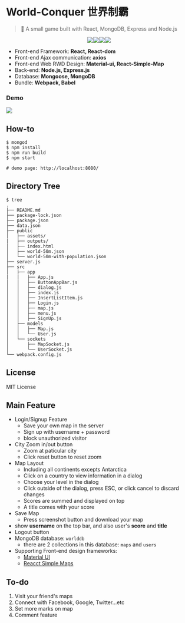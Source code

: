 # World-Conquer 世界制霸

> 🏃 A small game built with React, MongoDB, Express and Node.js


<p align=center>
<a target="_blank" href="https://npmjs.org/package/life-commit" title="NPM version"><img src="https://img.shields.io/npm/v/life-commit.svg"></a><a target="_blank" href="http://nodejs.org/download/" title="Node version"><img src="https://img.shields.io/badge/node.js-%3E=_6.0-green.svg"></a><a target="_blank" href="https://opensource.org/licenses/MIT" title="License: MIT"><img src="https://img.shields.io/badge/License-MIT-blue.svg"></a><a target="_blank" href="http://makeapullrequest.com" title="PRs Welcome"><img src="https://img.shields.io/badge/PRs-welcome-brightgreen.svg"></a>
</p>  




- Front-end Framework: **React, React-dom**
- Front-end Ajax communication: **axios**
- Front-end Web RWD Design: **Material-ui, React-Simple-Map**
- Back-end: **Node.js, Express.js**
- Database: **Mongoose, MongoDB**
- Bundle: **Webpack, Babel**

### Demo

![](img/demo.gif)


## How-to

```
$ mongod
$ npm install 
$ npm run build
$ npm start 

# demo page: http://localhost:8080/
```



## Directory Tree

```
$ tree
.
├── README.md
├── package-lock.json
├── package.json
├── data.json
├── public
│   ├── assets/
|   ├── outputs/
│   ├── index.html
│   ├── world-50m.json
│   └── world-50m-with-population.json
├── server.js
├── src
│   ├── app
|   |   ├── App.js
│   │   ├── ButtonAppBar.js
│   │   ├── dialog.js
│   │   ├── index.js
│   │   ├── InsertListItem.js
│   │   ├── Login.js
│   │   ├── map.js
│   │   ├── menu.js
│   │   ├── SignUp.js
│   ├── models
│   │   ├── Map.js
│   │   └── User.js
│   └── sockets
│       ├── MapSocket.js
│       └── UserSocket.js
└── webpack.config.js

```

## License

MIT License


## Main Feature

- Login/Signup Feature
  - Save your own map in the server
  - Sign up with username + password
  - block unauthorized visitor
- City Zoom in/out button
  - Zoom at paticular city 
  - Click reset button to reset zoom
- Map Layout
  - Including all continents excepts Antarctica
  - Click on a country to view information in a dialog
  - Choose your level in the dialog
  - Click outside of the dialog, press ESC, or click cancel to discard changes
  - Scores are summed and displayed on top
  - A title comes with your score
- Save Map
  - Press screenshot button and download your map
- show **username** on the top bar, and also user's **score** and **title**
- Logout button
- MongoDB database: `worlddb`
  - there are 2 collections in this database: `maps` and `users`
- Supporting Front-end design frameworks: 
  - [Material UI](https://material-ui-next.com/)
  - [Reacct Simple Maps](https://www.react-simple-maps.io/)


## To-do

1. Visit your friend's maps
2. Connect with Facebook, Google, Twitter...etc
3. Set more marks on map
4. Comment feature
